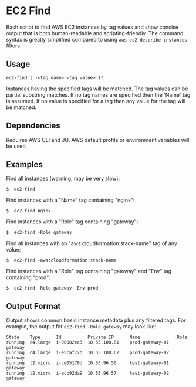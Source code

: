 EC2 Find
========

Bash script to find AWS EC2 instances by tag values and show concise output
that is both human-readable and scripting-friendly. The command syntax is
greatly simplified compared to using `aws ec2 describe-instances` filters.


Usage
-----

```
ec2-find ( -<tag_name> <tag_value> )*
```

Instances having the specified tags will be matched. The tag values can be
partial substring matches. If no tag names are specified then the 'Name' tag is
assumed. If no value is specified for a tag then any value for the tag will be
matched.


Dependencies
------------

Requires AWS CLI and JQ. AWS default profile or environment variables will be
used.


Examples
-------

Find all instances (warning, may be very slow):

    $  ec2-find

Find instances with a "Name" tag containing "nginx":

    $  ec2-find nginx

Find instances with a "Role" tag containing "gateway":

    $  ec2-find -Role gateway

Find all instances with an "aws:cloudformation:stack-name" tag of any value:

    $  ec2-find -aws:cloudformation:stack-name

Find instances with a "Role" tag containing "gateway" and "Env" tag containing
"prod":

    $  ec2-find -Role gateway -Env prod


Output Format
-------------

Output shows common basic instance metadata plus any filtered tags. For
example, the output for `ec2-find -Role gateway` may look like:

```
State    Type      Id          Private IP      Name              Role
running  c4.large  i-00082ec3  10.55.100.61    prod-gateway-01   gateway
running  c4.large  i-e5caf72d  10.55.100.62    prod-gateway-02   gateway
running  t2.micro  i-ce05170d  10.55.96.56     test-gateway-01   gateway
running  t2.micro  i-ecb92da9  10.55.96.57     test-gateway-02   gateway
```
